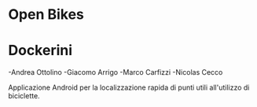 # Open Bikes
<h1>Dockerini</h1>
-Andrea Ottolino
-Giacomo Arrigo
-Marco Carfizzi
-Nicolas Cecco

Applicazione Android per la localizzazione rapida di punti utili all'utilizzo di biciclette.